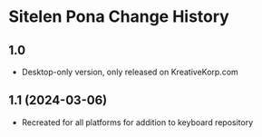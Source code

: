 Sitelen Pona Change History
====================

1.0
----------------
* Desktop-only version, only released on KreativeKorp.com

1.1 (2024-03-06)
----------------
* Recreated for all platforms for addition to keyboard repository
